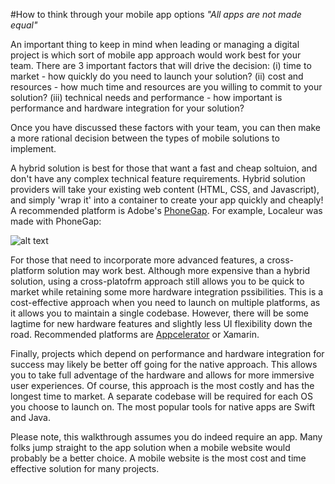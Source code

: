 #How to think through your mobile app options
*"All apps are not made equal"*

An important thing to keep in mind when leading or managing a digital project is which sort of mobile app approach would work best for your team. 
There are 3 important factors that will drive the decision: 
(i) time to market - how quickly do you need to launch your solution?
(ii) cost and resources - how much time and resources are you willing to commit to your solution?
(iii) technical needs and performance - how important is performance and hardware integration for your solution?

Once you have discussed these factors with your team, you can then make a more rational decision between the types of mobile solutions to implement. 

A hybrid solution is best for those that want a fast and cheap soltuion, and don't have any complex technical feature requirements. Hybrid solution providers will take your existing web content (HTML, CSS, and Javascript), and simply 'wrap it' into a container to create your app quickly and cheaply!
A recommended platform is Adobe's [PhoneGap](http://phonegap.com/). For example, Localeur was made with PhoneGap:

![alt text](http://a3.mzstatic.com/us/r30/Purple7/v4/a3/1c/86/a31c8626-2c60-ccdd-bab1-03f366af889b/screen1136x1136.jpeg "Localeur screenshot")


For those that need to incorporate more advanced features, a cross-platform solution may work best. Although more expensive than a hybrid solution, using a cross-platofrm approach still allows you to be quick to market while retaining some more hardware integration pssibilities. This is a cost-effective approach when you need to launch on multiple platforms, as it allows you to maintain a single codebase. However, there will be some lagtime for new hardware features and slightly less UI flexibility down the road. 
Recommended platforms are [Appcelerator](http://www.appcelerator.com/) or Xamarin. 

Finally, projects which depend on performance and hardware integration for success may likely be better off going for the native approach. This allows you to take full adventage of the hardware and allows for more immersive user experiences. Of course, this approach is the most costly and has the longest time to market. A separate codebase will be required for each OS you choose to launch on. The most popular tools for native apps are Swift and Java.

Please note, this walkthrough assumes you do indeed require an app. Many folks jump straight to the app solution when a mobile website would probably be a better choice. A mobile website is the most cost and time effective solution for many projects. 




